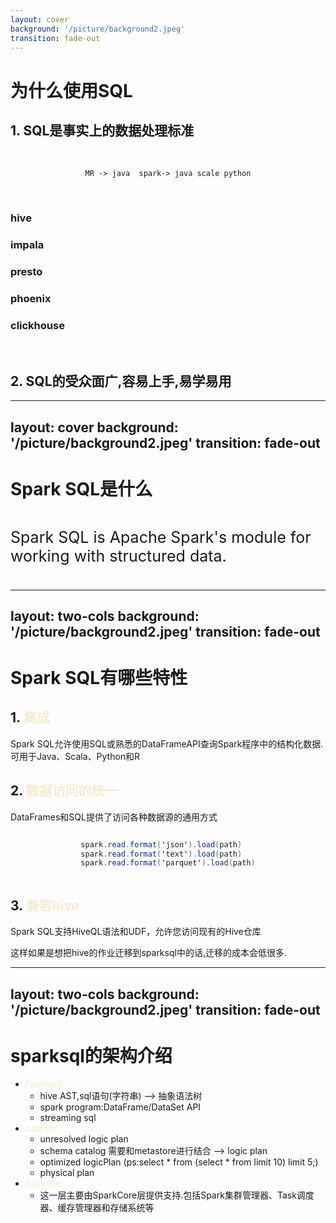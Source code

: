 ```yaml
---
layout: cover
background: '/picture/background2.jpeg'
transition: fade-out
---
```


# 为什么使用SQL

<v-clicks>

## 1. SQL是事实上的数据处理标准

<br>

<div style="display: flex;justify-content: center;align-items: center">

```shell
MR -> java  spark-> java scale python
```

</div>


<br>

### hive
### impala 
### presto
### phoenix
### clickhouse

<br>

## 2. SQL的受众面广,容易上手,易学易用

</v-clicks>

<!--

在传统的RDBMS系统中,sql是标准的数据处理语言
但是在大数据领域 不同的数据引擎导致需要用到不同的编程语言
例如MR -> java ,spark-> java scale python
不能做到统一的处理
为了迎合这种需求,大数据的各条技术栈,都在或多或少地往SQL方向靠拢
hive impala presto phoenix clickhouse

-->


---
layout: cover
background: '/picture/background2.jpeg'
transition: fade-out
---

# Spark SQL是什么

<v-clicks>

<div style="display: flex;justify-content: center;align-items: center;font-size: 25px">

Spark SQL is Apache Spark's module for working with structured data.

</div>

</v-clicks>

---
layout: two-cols
background: '/picture/background2.jpeg'
transition: fade-out
---

# Spark SQL有哪些特性
<v-clicks>

## 1. <font color=#f6ecd2>集成</font>

Spark SQL允许使用SQL或熟悉的DataFrameAPI查询Spark程序中的结构化数据.可用于Java、Scala、Python和R

## 2. <font color=#f6ecd2>数据访问的统一</font>

DataFrames和SQL提供了访问各种数据源的通用方式
<div style="display: flex;justify-content: center;align-items: center">

```java
spark.read.format('json').load(path)
spark.read.format('text').load(path)
spark.read.format('parquet').load(path)
```

</div>


## 3. <font color=#f6ecd2>兼容hive</font>

Spark SQL支持HiveQL语法和UDF，允许您访问现有的Hive仓库

这样如果是想把hive的作业迁移到sparksql中的话,迁移的成本会低很多.

</v-clicks>

<template v-slot:right style="background-size: cover;background-attachment: fixed;">

![Local Image](/picture/phone.jpeg)

</template>


---
layout: two-cols
background: '/picture/background2.jpeg'
transition: fade-out
---

# sparksql的架构介绍

- <font color=#f6ecd2>Frontend</font>
  - hive AST,sql语句(字符串) --> 抽象语法树
  - spark program:DataFrame/DataSet API
  - streaming sql
- <font color=#f6ecd2>catalyst</font>
  - unresolved logic plan
  - schema catalog 需要和metastore进行结合 --> logic plan
  - optimized logicPlan
  (ps:select * from (select * from limit 10) limit 5;)
  - physical plan
- <font color=#f6ecd2>Backend</font>
  - 这一层主要由SparkCore层提供支持.包括Spark集群管理器、Task调度器、缓存管理器和存储系统等


<template v-slot:right style="background-size: cover;background-attachment: fixed;">

![image.png](/picture/sparksql_construct.png)

</template>

<!-- 最后需要加上注释 -->



